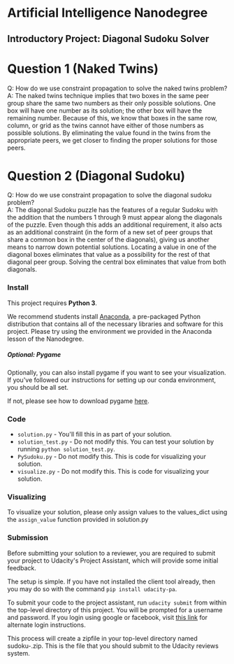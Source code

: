 # Artificial Intelligence Nanodegree
## Introductory Project: Diagonal Sudoku Solver

# Question 1 (Naked Twins)
Q: How do we use constraint propagation to solve the naked twins problem?  
A: The naked twins technique implies that two boxes in the same peer group share the same two numbers as their only possible solutions. One box will have one number as its solution; the other box will have the remaining number. Because of this, we know that boxes in the same row, column, or grid as the twins cannot have either of those numbers as possible solutions. By eliminating the value found in the twins from the appropriate peers, we get closer to finding the proper solutions for those peers.

# Question 2 (Diagonal Sudoku)
Q: How do we use constraint propagation to solve the diagonal sudoku problem?  
A: The diagonal Sudoku puzzle has the features of a regular Sudoku with the addition that the numbers 1 through 9 must appear along the diagonals of the puzzle. Even though this adds an additional requirement, it also acts as an additional constraint (in the form of a new set of peer groups that share a common box in the center of the diagonals), giving us another means to narrow down potential solutions. Locating a value in one of the diagonal boxes eliminates that value as a possibility for the rest of that diagonal peer group. Solving the central box eliminates that value from both diagonals.

### Install

This project requires **Python 3**.

We recommend students install [Anaconda](https://www.continuum.io/downloads), a pre-packaged Python distribution that contains all of the necessary libraries and software for this project. 
Please try using the environment we provided in the Anaconda lesson of the Nanodegree.

##### Optional: Pygame

Optionally, you can also install pygame if you want to see your visualization. If you've followed our instructions for setting up our conda environment, you should be all set.

If not, please see how to download pygame [here](http://www.pygame.org/download.shtml).

### Code

* `solution.py` - You'll fill this in as part of your solution.
* `solution_test.py` - Do not modify this. You can test your solution by running `python solution_test.py`.
* `PySudoku.py` - Do not modify this. This is code for visualizing your solution.
* `visualize.py` - Do not modify this. This is code for visualizing your solution.

### Visualizing

To visualize your solution, please only assign values to the values_dict using the `assign_value` function provided in solution.py

### Submission
Before submitting your solution to a reviewer, you are required to submit your project to Udacity's Project Assistant, which will provide some initial feedback.  

The setup is simple.  If you have not installed the client tool already, then you may do so with the command `pip install udacity-pa`.  

To submit your code to the project assistant, run `udacity submit` from within the top-level directory of this project.  You will be prompted for a username and password.  If you login using google or facebook, visit [this link](https://project-assistant.udacity.com/auth_tokens/jwt_login) for alternate login instructions.

This process will create a zipfile in your top-level directory named sudoku-<id>.zip.  This is the file that you should submit to the Udacity reviews system.

